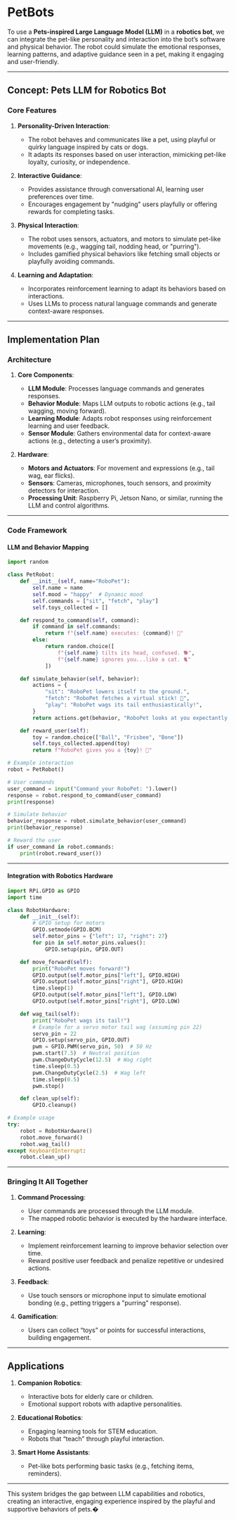 # PetBots
To use a **Pets-inspired Large Language Model (LLM)** in a **robotics bot**, we can integrate the pet-like personality and interaction into the bot’s software and physical behavior. The robot could simulate the emotional responses, learning patterns, and adaptive guidance seen in a pet, making it engaging and user-friendly.

---

## **Concept: Pets LLM for Robotics Bot**

### **Core Features**
1. **Personality-Driven Interaction**:
   - The robot behaves and communicates like a pet, using playful or quirky language inspired by cats or dogs.
   - It adapts its responses based on user interaction, mimicking pet-like loyalty, curiosity, or independence.

2. **Interactive Guidance**:
   - Provides assistance through conversational AI, learning user preferences over time.
   - Encourages engagement by "nudging" users playfully or offering rewards for completing tasks.

3. **Physical Interaction**:
   - The robot uses sensors, actuators, and motors to simulate pet-like movements (e.g., wagging tail, nodding head, or "purring").
   - Includes gamified physical behaviors like fetching small objects or playfully avoiding commands.

4. **Learning and Adaptation**:
   - Incorporates reinforcement learning to adapt its behaviors based on interactions.
   - Uses LLMs to process natural language commands and generate context-aware responses.

---

## **Implementation Plan**

### **Architecture**
1. **Core Components**:
   - **LLM Module**: Processes language commands and generates responses.
   - **Behavior Module**: Maps LLM outputs to robotic actions (e.g., tail wagging, moving forward).
   - **Learning Module**: Adapts robot responses using reinforcement learning and user feedback.
   - **Sensor Module**: Gathers environmental data for context-aware actions (e.g., detecting a user’s proximity).

2. **Hardware**:
   - **Motors and Actuators**: For movement and expressions (e.g., tail wag, ear flicks).
   - **Sensors**: Cameras, microphones, touch sensors, and proximity detectors for interaction.
   - **Processing Unit**: Raspberry Pi, Jetson Nano, or similar, running the LLM and control algorithms.

---

### **Code Framework**

#### LLM and Behavior Mapping
```python
import random

class PetRobot:
    def __init__(self, name="RoboPet"):
        self.name = name
        self.mood = "happy"  # Dynamic mood
        self.commands = ["sit", "fetch", "play"]
        self.toys_collected = []

    def respond_to_command(self, command):
        if command in self.commands:
            return f"{self.name} executes: {command}! 🐾"
        else:
            return random.choice([
                f"{self.name} tilts its head, confused. 🐕",
                f"{self.name} ignores you...like a cat. 🐈"
            ])

    def simulate_behavior(self, behavior):
        actions = {
            "sit": "RoboPet lowers itself to the ground.",
            "fetch": "RoboPet fetches a virtual stick! 🎾",
            "play": "RoboPet wags its tail enthusiastically!",
        }
        return actions.get(behavior, "RoboPet looks at you expectantly.")

    def reward_user(self):
        toy = random.choice(["Ball", "Frisbee", "Bone"])
        self.toys_collected.append(toy)
        return f"RoboPet gives you a {toy}! 🦴"

# Example interaction
robot = PetRobot()

# User commands
user_command = input("Command your RoboPet: ").lower()
response = robot.respond_to_command(user_command)
print(response)

# Simulate behavior
behavior_response = robot.simulate_behavior(user_command)
print(behavior_response)

# Reward the user
if user_command in robot.commands:
    print(robot.reward_user())
```

---

#### Integration with Robotics Hardware
```python
import RPi.GPIO as GPIO
import time

class RobotHardware:
    def __init__(self):
        # GPIO setup for motors
        GPIO.setmode(GPIO.BCM)
        self.motor_pins = {"left": 17, "right": 27}
        for pin in self.motor_pins.values():
            GPIO.setup(pin, GPIO.OUT)

    def move_forward(self):
        print("RoboPet moves forward!")
        GPIO.output(self.motor_pins["left"], GPIO.HIGH)
        GPIO.output(self.motor_pins["right"], GPIO.HIGH)
        time.sleep(1)
        GPIO.output(self.motor_pins["left"], GPIO.LOW)
        GPIO.output(self.motor_pins["right"], GPIO.LOW)

    def wag_tail(self):
        print("RoboPet wags its tail!")
        # Example for a servo motor tail wag (assuming pin 22)
        servo_pin = 22
        GPIO.setup(servo_pin, GPIO.OUT)
        pwm = GPIO.PWM(servo_pin, 50)  # 50 Hz
        pwm.start(7.5)  # Neutral position
        pwm.ChangeDutyCycle(12.5)  # Wag right
        time.sleep(0.5)
        pwm.ChangeDutyCycle(2.5)  # Wag left
        time.sleep(0.5)
        pwm.stop()

    def clean_up(self):
        GPIO.cleanup()

# Example usage
try:
    robot = RobotHardware()
    robot.move_forward()
    robot.wag_tail()
except KeyboardInterrupt:
    robot.clean_up()
```

---

### **Bringing It All Together**
1. **Command Processing**:
   - User commands are processed through the LLM module.
   - The mapped robotic behavior is executed by the hardware interface.

2. **Learning**:
   - Implement reinforcement learning to improve behavior selection over time.
   - Reward positive user feedback and penalize repetitive or undesired actions.

3. **Feedback**:
   - Use touch sensors or microphone input to simulate emotional bonding (e.g., petting triggers a "purring" response).

4. **Gamification**:
   - Users can collect “toys” or points for successful interactions, building engagement.

---

## **Applications**
1. **Companion Robotics**:
   - Interactive bots for elderly care or children.
   - Emotional support robots with adaptive personalities.

2. **Educational Robotics**:
   - Engaging learning tools for STEM education.
   - Robots that “teach” through playful interaction.

3. **Smart Home Assistants**:
   - Pet-like bots performing basic tasks (e.g., fetching items, reminders).

---

This system bridges the gap between LLM capabilities and robotics, creating an interactive, engaging experience inspired by the playful and supportive behaviors of pets.�
